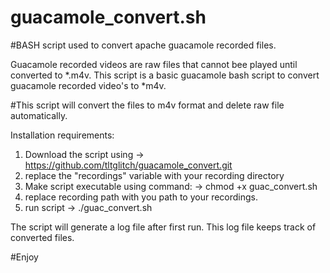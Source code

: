 # guacamole_convert.sh
#BASH script used to convert apache guacamole recorded files.

Guacamole recorded videos are raw files that cannot bee played until converted to *.m4v. This script is a basic guacamole bash script to convert guacamole recorded video's to *m4v.

#This script will convert the files to m4v format and delete raw file automatically.

Installation requirements:

1. Download the script using -> https://github.com/tltglitch/guacamole_convert.git
2. replace the "recordings" variable with your recording directory
3. Make script executable using command: -> chmod +x guac_convert.sh
4. replace recording path with you path to your recordings.
5. run script -> ./guac_convert.sh



The script will generate a log file after first run. This log file keeps track of converted files.


#Enjoy


